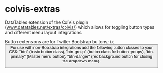 colvis-extras
=============

DataTables extension of the ColVis plugin (www.datatables.net/extras/colvis/) which allows for toggling button types and different menu layout integrations.


Button extensions are for Twitter Bootstrap buttons; i.e.  <button class="btn">
For use with non-Bootstrap integrations add the following button classes to your CSS: 
"btn" (basic button class), "btn-group" (button class for button groups), "btn-primary" (Master menu button), 
"btn-danger" (red background button for closing the dropdown menu).
